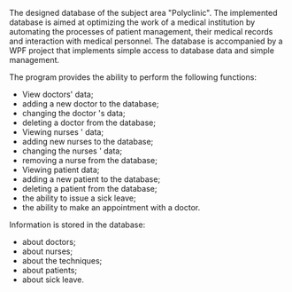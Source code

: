The designed database of the subject area "Polyclinic". 
The implemented database is aimed at optimizing the work of a medical institution by automating the processes of patient management, their medical records and interaction with medical personnel.
The database is accompanied by a WPF project that implements simple access to database data and simple management.

The program provides the ability to perform the following functions:
- View doctors' data;
- adding a new doctor to the database;
- changing the doctor 's data;
- deleting a doctor from the database;
- Viewing nurses ' data; 
- adding new nurses to the database;
- changing the nurses ' data;
- removing a nurse from the database;
- Viewing patient data;
- adding a new patient to the database;
- deleting a patient from the database;
- the ability to issue a sick leave; 
- the ability to make an appointment with a doctor.


Information is stored in the database:
 - about doctors;
 - about nurses;
 - about the techniques;
 - about patients;
 - about sick leave.
